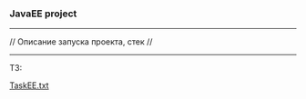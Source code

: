 ### JavaEE project
---

// Описание запуска проекта, стек //

---

ТЗ:

[TaskEE.txt](https://github.com/altaec23/CourseWorkJavaEE/files/8454988/TaskEE.txt)
